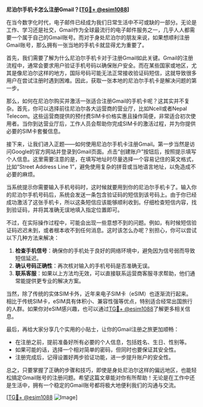 **尼泊尔手机卡怎么注册Gmail？[[TG💪+ @esim1088](https://t.me/s/esim1088)]**

在当今数字化时代，电子邮件已经成为我们日常生活中不可或缺的一部分。无论是工作、学习还是社交，Gmail作为全球最流行的电子邮件服务之一，几乎人人都需要一个属于自己的Gmail账号。而对于身处尼泊尔的朋友来说，如果想顺利注册Gmail账号，那么拥有一张当地的手机卡就显得尤为重要了。

首先，我们需要了解为什么尼泊尔手机卡对于注册Gmail如此关键。Gmail的注册流程中，通常会要求用户验证手机号码以确保账户安全。而在某些国家或地区，尤其是像尼泊尔这样的地方，国际号码可能无法正常接收验证码短信，这就导致很多用户在尝试注册时遇到困难。因此，获取一张本地的尼泊尔手机卡是解决问题的第一步。

那么，如何在尼泊尔购买并激活一张适合注册Gmail的手机卡呢？这其实并不复杂。首先，你可以选择前往尼泊尔各大运营商的营业厅，比如Ncell或者Nepal Telecom。这些运营商提供的预付费SIM卡价格实惠且操作简便，非常适合初次使用者。当你到达营业厅后，工作人员会帮助你完成SIM卡的激活过程，并为你提供必要的SIM卡套餐信息。

接下来，让我们进入正题——如何使用尼泊尔手机卡注册Gmail。第一步当然是访问Google的官方网站并登录到Gmail页面。点击“创建账户”按钮后，按照提示填写个人信息。这里需要注意的是，在填写地址时尽量选择一个容易记住的英文格式，比如“Street Address Line 1”，避免使用复杂的拼音或当地语言地址，以免造成不必要的麻烦。

当系统提示你需要输入手机号码时，这时候就要用到你的尼泊尔手机卡了。输入你的尼泊尔手机号码后，系统会发送一条包含验证码的短信到该号码上。由于你已经成功激活了这张手机卡，所以这条短信应该能够顺利收到。仔细检查短信内容，找到验证码，并将其准确无误地填入指定位置即可。

不过，在实际操作过程中，可能会出现一些意想不到的问题。例如，有时候短信验证码迟迟未到，或者根本收不到任何消息。这时该怎么办呢？别担心，你可以尝试以下几种方法来解决：

1. **检查手机信号**：确保你的手机处于良好的网络环境中，避免因为信号弱而导致短信延迟。
2. **确认号码正确性**：再次核对输入的手机号码是否准确无误。
3. **联系客服**：如果以上方法均无效，可以直接联系运营商客服寻求帮助，他们通常能提供更专业的解决方案。

当然，除了传统的实体SIM卡外，近年来电子SIM卡（eSIM）也逐渐流行起来。相比于传统SIM卡，eSIM具有体积小、兼容性强等优点，特别适合经常出国旅行的人群。如果你对eSIM感兴趣，也可以通过[TG💪+ @esim1088](https://t.me/s/esim1088)了解更多相关信息。

最后，再给大家分享几个实用的小贴士，让你的Gmail注册之旅更加顺畅：

- 在注册之前，提前准备好所有必要的个人信息，包括姓名、生日、性别等。
- 如果可能的话，选择一个相对简单的密码，但同时也要保证其安全性。
- 注册完成后，记得设置好两步验证功能，进一步提升账户的安全性。

总之，只要掌握了正确的步骤和技巧，即使是身处尼泊尔这样的偏远地区，也能轻松搞定Gmail账号的注册问题。希望这篇文章能对你有所帮助！无论是在工作中还是生活中，拥有一个稳定的Gmail账号都将极大地便利我们的沟通与交流。

[[TG💪+ @esim1088](https://t.me/s/esim1088) ![Image](https://i.postimg.cc/4NQfJmqS/Snipaste-2025-05-13-00-14-12.png)]